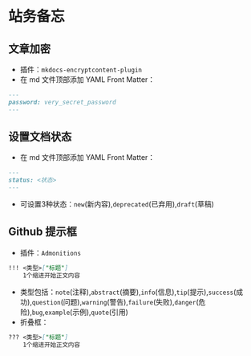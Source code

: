 # 站务备忘

## 文章加密
- 插件：`mkdocs-encryptcontent-plugin`
- 在 md 文件顶部添加 YAML Front Matter：
```md
---
password: very_secret_password
---
```

## 设置文档状态
- 在 md 文件顶部添加 YAML Front Matter：
```md
---
status: <状态>
---
```
- 可设置3种状态：`new`(新内容),`deprecated`(已弃用),`draft`(草稿)

## Github 提示框
- 插件：`Admonitions`
```md
!!! <类型>["标题"]
    1个缩进开始正文内容
```
- 类型包括：`note`(注释),`abstract`(摘要),`info`(信息),`tip`(提示),`success`(成功),`question`(问题),`warning`(警告),`failure`(失败),`danger`(危险),`bug`,`example`(示例),`quote`(引用)
- 折叠框：
```md
??? <类型>["标题"]
    1个缩进开始正文内容
```